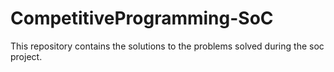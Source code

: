 # CompetitiveProgramming-SoC
This repository contains the solutions to the problems solved during the soc project.
